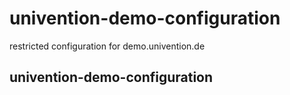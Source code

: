 # univention-demo-configuration
restricted configuration for demo.univention.de

## univention-demo-configuration